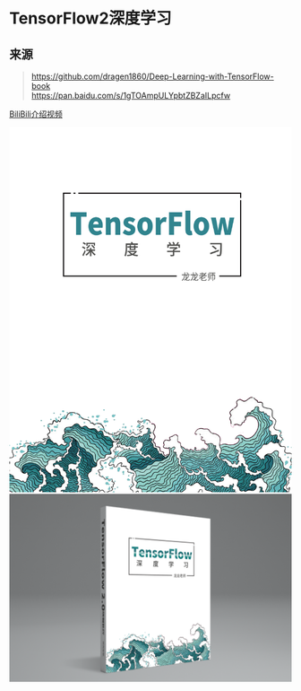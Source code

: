 # TensorFlow2深度学习
## 来源
>https://github.com/dragen1860/Deep-Learning-with-TensorFlow-book  
>https://pan.baidu.com/s/1gTOAmpULYpbtZBZaILpcfw

[BiliBili介绍视频](https://www.bilibili.com/video/av75331861?from=search&seid=15021582016949033280)

![封皮](https://github.com/dragen1860/Deep-Learning-with-TensorFlow-book/raw/master/assets/1.jpg)  
![封皮1](https://github.com/dragen1860/Deep-Learning-with-TensorFlow-book/raw/master/assets/2.png)